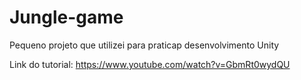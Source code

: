 # Jungle-game
Pequeno projeto que utilizei para praticap desenvolvimento Unity

Link do tutorial: https://www.youtube.com/watch?v=GbmRt0wydQU
